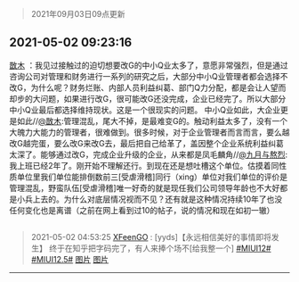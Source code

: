 > 2021年09月03日09点更新
<link rel="stylesheet" href="https://cdn.jsdelivr.net/gh/taotie6/sampleJSON@main/css/photo_show.css">


 ## 2021-05-02 09:23:16 

 [㪚木](https://www.coolapk.com/feed/26702464?shareKey=NTg1MTEzZDgzN2U0NjEzMTc3ZWE~) ：我见过接触过的迫切想要改G的中小Q业太多了，意愿非常强烈，但是通过咨询公司对管理和财务进行一系列的研究之后，大部分中小Q业管理者都会选择不改G，为什么呢？财务烂账、内部人员利益纠葛、部门Q力分配，都是会让人望而却步的大问题，如果进行改G，很可能改G还没完成，企业已经完了<!--break-->。所以大部分中小Q业最后都选择维持现状。这是一个很现实的问题。
中小Q业如此，大企业更是如此//<a class="feed-link-uname" href="/u/㪚木">@㪚木</a>:管理混乱，尾大不掉，是最难变G的。触动利益太多了，没有一个大魄力大能力的管理者，很难做到。很多时候，对于企业管理者而言而言，要么越改G越完蛋，要么改G来改G去，最后把自己给革了，盖因整个企业系统利益纠葛太深了。能够通过改G，完成企业升级的企业，从来都是凤毛麟角//<a class="feed-link-uname" href="/u/九月与熬烈">@九月与熬烈</a>:我上班已经2年了。刚开始不理解还行。到现在还是想吐槽这个单位。估摸着同性质单位里我们单位能排倒数前三[受虐滑稽]同行（xing）单位对我们单位的评价是管理混乱，野蛮队伍[受虐滑稽]唯一好奇的就是现任我们公司领导年龄也不大好都是小兵上去的。为什么对底层情况视而不见？还有就是这种情况持续10年了也没任何变化也是离谱（之前在网上看到过10的帖子，说的情况和现在如初一辙） 

<div class="album">
<img class="img-item" src="" />
</div>

> 2021-05-02 04:53:25 
> [XFeenGO](https://www.coolapk.com/feed/26700601?shareKey=Y2Y4MGFiN2E3YjA1NjEzMTc3ZWE~) : [yyds]【永远相信美好的事情即将发生】 终于在知乎把字码完了，有人来捧个场不[给我整一个] <a class="feed-link-tag" href="/t/MIUI12?type=0">#MIUI12#</a> <a class="feed-link-tag" href="/t/MIUI12.5?type=0">#MIUI12.5#</a> 
[图片](http://image.coolapk.com/feed/2021/0502/04/692529_e0efdf2e_2401_5404@540x10704.jpeg)
[图片](http://image.coolapk.com/feed/2021/0502/04/692529_77f3f732_2401_5406@906x9147.jpeg)

 ------- 

